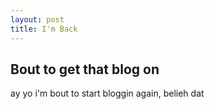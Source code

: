 ```yaml
---
layout: post
title: I'm Back
---
```


## Bout to get that blog on

ay yo i'm bout to start bloggin again, belieh dat
